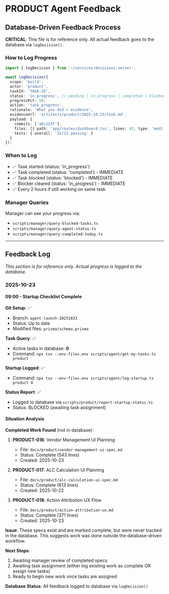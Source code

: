 # PRODUCT Agent Feedback

## Database-Driven Feedback Process

**CRITICAL**: This file is for reference only. All actual feedback goes to the database via `logDecision()`.

### How to Log Progress

```typescript
import { logDecision } from '~/services/decisions.server';

await logDecision({
  scope: 'build',
  actor: 'product',
  taskId: 'TASK-ID',
  status: 'in_progress', // pending | in_progress | completed | blocked | cancelled
  progressPct: 50,
  action: 'task_progress',
  rationale: 'What you did + evidence',
  evidenceUrl: 'artifacts/product/2025-10-23/task.md',
  payload: {
    commits: ['abc123f'],
    files: [{ path: 'app/routes/dashboard.tsx', lines: 45, type: 'modified' }],
    tests: { overall: '22/22 passing' }
  }
});
```

### When to Log

- ✅ Task started (status: 'in_progress')
- ✅ Task completed (status: 'completed') - IMMEDIATE
- ✅ Task blocked (status: 'blocked') - IMMEDIATE
- ✅ Blocker cleared (status: 'in_progress') - IMMEDIATE
- ✅ Every 2 hours if still working on same task

### Manager Queries

Manager can see your progress via:
- `scripts/manager/query-blocked-tasks.ts`
- `scripts/manager/query-agent-status.ts`
- `scripts/manager/query-completed-today.ts`

---

## Feedback Log

*This section is for reference only. Actual progress is logged to the database.*

### 2025-10-23

#### 09:00 - Startup Checklist Complete

**Git Setup**: ✅
- Branch: `agent-launch-20251023`
- Status: Up to date
- Modified files: `prisma/schema.prisma`

**Task Query**: ✅
- Active tasks in database: **0**
- Command: `npx tsx --env-file=.env scripts/agent/get-my-tasks.ts product`

**Startup Logged**: ✅
- Command: `npx tsx --env-file=.env scripts/agent/log-startup.ts product 0`

**Status Report**: ✅
- Logged to database via `scripts/product/report-startup-status.ts`
- Status: BLOCKED (awaiting task assignment)

#### Situation Analysis

**Completed Work Found** (not in database):
1. **PRODUCT-016**: Vendor Management UI Planning
   - File: `docs/product/vendor-management-ui-spec.md`
   - Status: Complete (543 lines)
   - Created: 2025-10-23

2. **PRODUCT-017**: ALC Calculation UI Planning
   - File: `docs/product/alc-calculation-ui-spec.md`
   - Status: Complete (613 lines)
   - Created: 2025-10-22

3. **PRODUCT-018**: Action Attribution UX Flow
   - File: `docs/product/action-attribution-ux.md`
   - Status: Complete (371 lines)
   - Created: 2025-10-23

**Issue**: These specs exist and are marked complete, but were never tracked in the database. This suggests work was done outside the database-driven workflow.

**Next Steps**:
1. Awaiting manager review of completed specs
2. Awaiting task assignment (either log existing work as complete OR assign new tasks)
3. Ready to begin new work once tasks are assigned

**Database Status**: All feedback logged to database via `logDecision()`
